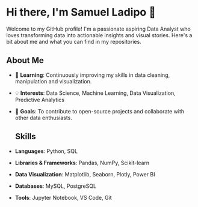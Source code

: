 # Hi there, I'm Samuel Ladipo 👋

Welcome to my GitHub profile! I'm a passionate aspiring Data Analyst who loves transforming data into actionable insights and visual stories. Here's a bit about me and what you can find in my repositories.

## About Me

- 🌱 **Learning**: Continuously improving my skills in data cleaning, manipulation and visualization.
- 💡 **Interests**: Data Science, Machine Learning, Data Visualization, Predictive Analytics
- 🎯 **Goals**: To contribute to open-source projects and collaborate with other data enthusiasts.

  ## Skills

- **Languages**: Python, SQL
- **Libraries & Frameworks**: Pandas, NumPy, Scikit-learn
- **Data Visualization**: Matplotlib, Seaborn, Plotly, Power BI
- **Databases**: MySQL, PostgreSQL
- **Tools**: Jupyter Notebook, VS Code, Git


<!---
ladiposamuel/ladiposamuel is a ✨ special ✨ repository because its `README.md` (this file) appears on your GitHub profile.
You can click the Preview link to take a look at your changes.
--->

